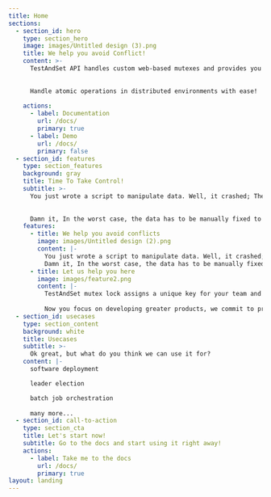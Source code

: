 ```yaml
---
title: Home
sections:
  - section_id: hero
    type: section_hero
    image: images/Untitled design (3).png
    title: We help you avoid Conflict!
    content: >-
      TestAndSet API handles custom web-based mutexes and provides you an automated solution that can be integrated right in your scripts no matter what language you use for development.
      
      
      Handle atomic operations in distributed environments with ease!
     
    actions:
      - label: Documentation
        url: /docs/
        primary: true
      - label: Demo
        url: /docs/
        primary: false
  - section_id: features
    type: section_features
    background: gray
    title: Time To Take Control!
    subtitle: >-
      You just wrote a script to manipulate data. Well, it crashed; The reason being, someone else was manipulating the same data at the same time!
      
      
      Damn it, In the worst case, the data has to be manually fixed to get back to the state it had before you two started your jobs. Indeed, This can be a mess!
    features:
      - title: We help you avoid conflicts
        image: images/Untitled design (2).png
        content: |-
          You just wrote a script to manipulate data. Well, it crashed; The reason being, someone else was manipulating the same data at the same time!
          Damn it, In the worst case, the data has to be manually fixed to get back to the state it had before you two started your jobs. Indeed, This can be a mess!
      - title: Let us help you here
        image: images/feature2.png
        content: |-
          TestAndSet mutex lock assigns a unique key for your team and is publicly known by all team members working with the mutex protected scripts. This unique key provides you the flexibility to run your scripts without the hassles of conflicts or data overloading. It is that simple.
          
          Now you focus on developing greater products, we commit to provide a hassle-free deployment process.
  - section_id: usecases
    type: section_content
    background: white
    title: Usecases
    subtitle: >-
      Ok great, but what do you think we can use it for?
    content: |-
      software deployment

      leader election

      batch job orchestration
      
      many more...
  - section_id: call-to-action
    type: section_cta
    title: Let's start now!
    subtitle: Go to the docs and start using it right away!
    actions:
      - label: Take me to the docs
        url: /docs/
        primary: true
layout: landing
---
```

